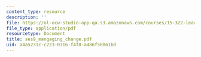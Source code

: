 ```yaml
---
content_type: resource
description: ''
file: https://ol-ocw-studio-app-qa.s3.amazonaws.com/courses/15-322-leading-organizations-ii-fall-2003/a4a5231cc2230316f4f8a486f58061bd_ses9_mangaging_change.pdf
file_type: application/pdf
resourcetype: Document
title: ses9_mangaging_change.pdf
uid: a4a5231c-c223-0316-f4f8-a486f58061bd
---
```

